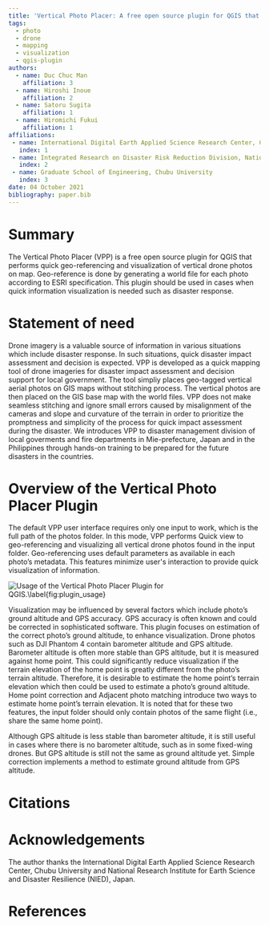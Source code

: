 ```yaml
---
title: 'Vertical Photo Placer: A free open source plugin for QGIS that performs quick placement of vertical drone photos on map'
tags:
  - photo
  - drone
  - mapping
  - visualization
  - qgis-plugin
authors:
  - name: Duc Chuc Man 
    affiliation: 3 
  - name: Hiroshi Inoue 
    affiliation: 2
  - name: Satoru Sugita
    affiliation: 1
  - name: Hiromichi Fukui
    affiliation: 1
affiliations:
 - name: International Digital Earth Applied Science Research Center, Chubu University
   index: 1
 - name: Integrated Research on Disaster Risk Reduction Division, National Research Institute for Earth Science and Disaster Resilience
   index: 2
 - name: Graduate School of Engineering, Chubu University
   index: 3
date: 04 October 2021
bibliography: paper.bib
---
```


# Summary

The Vertical Photo Placer (VPP) is a free open source plugin for QGIS that 
performs quick geo-referencing and visualization of vertical drone photos on map.
Geo-reference is done by generating a world file for each photo according to ESRI 
specification. This plugin should be used in cases when quick information visualization 
is needed such as disaster response. 

# Statement of need

Drone imagery is a valuable source of information in various situations which include 
disaster response. In such situations, quick disaster impact assessment and decision 
is expected. VPP is developed as a quick mapping tool of drone imageries for disaster 
impact assessment and decision support for local government. The tool simpliy places 
geo-tagged vertical aerial photos on GIS maps without stitching process. The vertical 
photos are then placed on the GIS base map with the world files. VPP does not make 
seamless stitching and ignore small errors caused by misalignment of the cameras and 
slope and curvature of the terrain in order to prioritize the promptness and simplicity 
of the process for quick impact assessment during the disaster. We introduces VPP to 
disaster management division of local goverments and fire departments in Mie-prefecture, 
Japan and in the Philippines through hands-on training to be prepared for the future disasters 
in the countries. 

# Overview of the Vertical Photo Placer Plugin

The default VPP user interface requires only one input to work, which is the full path 
of the photos folder. In this mode, VPP performs Quick view to geo-referencing and visualizing 
all vertical drone photos found in the input folder. Geo-referencing uses default parameters 
as available in each photo’s metadata. This features minimize user's interaction to provide 
quick visualization of information. 

![Usage of the `Vertical Photo Placer Plugin` for QGIS.\label{fig:plugin_usage}](https://github.com/verticalphotoplacer/VerticalPhotoPlacer/blob/paper/vpp_example_update.png)

Visualization may be influenced by several factors which include photo’s ground altitude 
and GPS accuracy. GPS accuracy is often known and could be corrected in sophisticated software. 
This plugin focuses on estimation of the correct photo’s ground altitude, to enhance visualization.
Drone photos such as DJI Phantom 4 contain barometer altitude and GPS altitude. Barometer altitude 
is often more stable than GPS altitude, but it is measured against home point.
This could significantly reduce visualization if the terrain elevation of the home point 
is greatly different from the photo’s terrain altitude. Therefore, it is desirable to estimate 
the home point’s terrain elevation which then could be used to estimate a photo’s ground altitude. 
Home point correction and Adjacent photo matching introduce two ways to estimate home point’s terrain elevation. 
It is noted that for these two features, the input folder should only contain photos of the same flight 
(i.e., share the same home point).

Although GPS altitude is less stable than barometer altitude, it is still useful in cases where there is 
no barometer altitude, such as in some fixed-wing drones. But GPS altitude is still not the same as 
ground altitude yet. Simple correction implements a method to estimate ground altitude from GPS altitude.

# Citations

# Acknowledgements

The author thanks the International Digital Earth Applied Science Research Center, Chubu University 
and National Research Institute for Earth Science and Disaster Resilience (NIED), Japan.

# References
